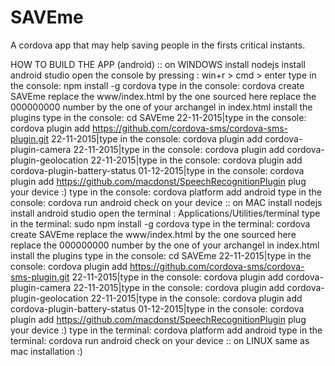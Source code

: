 # SAVEme
A cordova app that may help saving people in the firsts critical instants.


HOW TO BUILD THE APP (android)
:: on WINDOWS
install nodejs
install android studio
open the console by pressing : win+r > cmd > enter
type in the console: npm install -g cordova
type in the console: cordova create SAVEme
replace the www/index.html by the one sourced here
replace the 000000000 number by the one of your archangel in index.html
install the plugins
type in the console: cd SAVEme
22-11-2015|type in the console: cordova plugin add https://github.com/cordova-sms/cordova-sms-plugin.git
22-11-2015|type in the console: cordova plugin add cordova-plugin-camera
22-11-2015|type in the console: cordova plugin add cordova-plugin-geolocation
22-11-2015|type in the console: cordova plugin add cordova-plugin-battery-status
01-12-2015|type in the console: cordova plugin add https://github.com/macdonst/SpeechRecognitionPlugin
plug your device :)
type in the console: cordova platform add android
type in the console: cordova run android
check on your device
:: on MAC
install nodejs
install android studio
open the terminal : Applications/Utilities/terminal
type in the terminal: sudo npm install -g cordova
type in the terminal: cordova create SAVEme
replace the www/index.html by the one sourced here
replace the 000000000 number by the one of your archangel in index.html
install the plugins
type in the console: cd SAVEme
22-11-2015|type in the console: cordova plugin add https://github.com/cordova-sms/cordova-sms-plugin.git
22-11-2015|type in the console: cordova plugin add cordova-plugin-camera
22-11-2015|type in the console: cordova plugin add cordova-plugin-geolocation
22-11-2015|type in the console: cordova plugin add cordova-plugin-battery-status
01-12-2015|type in the console: cordova plugin add https://github.com/macdonst/SpeechRecognitionPlugin
plug your device :)
type in the terminal: cordova platform add android
type in the terminal: cordova run android
check on your device
:: on LINUX
same as mac installation :)
